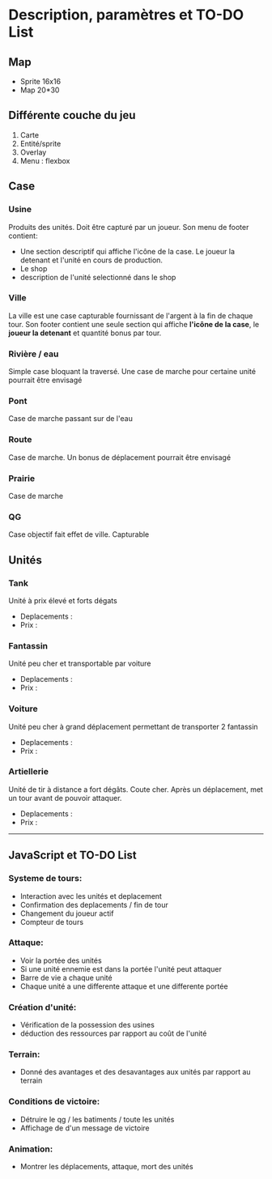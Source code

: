 
# Description, paramètres et TO-DO List
## Map
- Sprite 16x16
- Map 20*30

## Différente couche du jeu
1. Carte
2. Entité/sprite
3. Overlay
4. Menu : flexbox

## Case
### Usine
Produits des unités. Doit être capturé par un joueur.
Son menu de footer contient:
- Une section descriptif qui affiche l'icône de la case. Le joueur la detenant et l'unité en cours de production.
- Le shop
- description de l'unité selectionné dans le shop
### Ville
La ville est une case capturable fournissant de l'argent à la fin de chaque tour.
Son footer contient une seule section qui affiche **l'icône de la case**, le **joueur la detenant** et quantité bonus par tour.

### Rivière / eau
Simple case bloquant la traversé. Une case de marche pour certaine unité pourrait être envisagé
### Pont
Case de marche passant sur de l'eau
### Route
Case de marche. Un bonus de déplacement pourrait être envisagé
### Prairie
Case de marche
### QG
Case objectif fait effet de ville. Capturable

## Unités
### Tank
Unité à prix élevé et forts dégats
- Deplacements :
- Prix : 
### Fantassin
Unité peu cher et transportable par voiture
- Deplacements :
- Prix : 
### Voiture
Unité peu cher à grand déplacement permettant de transporter 2 fantassin
- Deplacements :
- Prix : 
### Artiellerie
Unité de tir à distance a fort dégâts. Coute cher. Après un déplacement, met un tour avant de pouvoir attaquer.
- Deplacements :
- Prix : 

_ _ _
 
## JavaScript et TO-DO List

### Systeme de tours:
- Interaction avec les unités et deplacement
- Confirmation des deplacements / fin de tour
- Changement du joueur actif
- Compteur de tours

### Attaque:
- Voir la portée des unités
- Si une unité ennemie est dans la portée l'unité peut attaquer
- Barre de vie a chaque unité
- Chaque unité a une differente attaque et une differente portée

### Création d'unité:
- Vérification de la possession des usines
- déduction des ressources par rapport au coût de l'unité

### Terrain:
- Donné des avantages et des desavantages aux unités par rapport au terrain

### Conditions de victoire:
- Détruire le qg / les batiments / toute les unités
- Affichage de d'un message de victoire

### Animation:
- Montrer les déplacements, attaque, mort des unités

